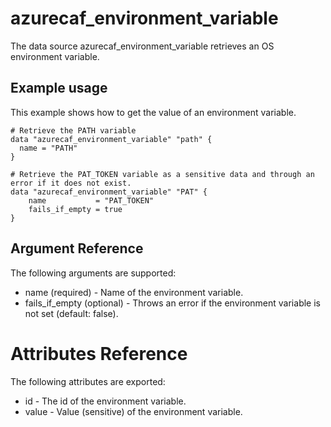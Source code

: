 # azurecaf_environment_variable

The data source azurecaf_environment_variable retrieves an OS environment variable.

## Example usage
This example shows how to get the value of an environment variable.

```hcl
# Retrieve the PATH variable
data "azurecaf_environment_variable" "path" {
  name = "PATH"
}

# Retrieve the PAT_TOKEN variable as a sensitive data and through an error if it does not exist.
data "azurecaf_environment_variable" "PAT" {
    name           = "PAT_TOKEN"
    fails_if_empty = true
}
```

## Argument Reference

The following arguments are supported:

* name (required) - Name of the environment variable.
* fails_if_empty (optional) - Throws an error if the environment variable is not set (default: false).

# Attributes Reference
The following attributes are exported:

* id - The id of the environment variable.
* value - Value (sensitive) of the environment variable.

